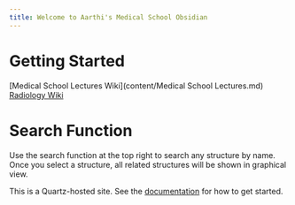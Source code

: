 ```yaml
---
title: Welcome to Aarthi's Medical School Obsidian
---
```

# Getting Started
[Medical School Lectures Wiki](content/Medical School Lectures.md)
[Radiology Wiki](content/Radiology.md)


# Search Function
Use the search function at the top right to search any structure by name. Once you select a structure, all related structures will be shown in graphical 
view. 


This is a Quartz-hosted site. 
See the [documentation](https://quartz.jzhao.xyz) for how to get started.
